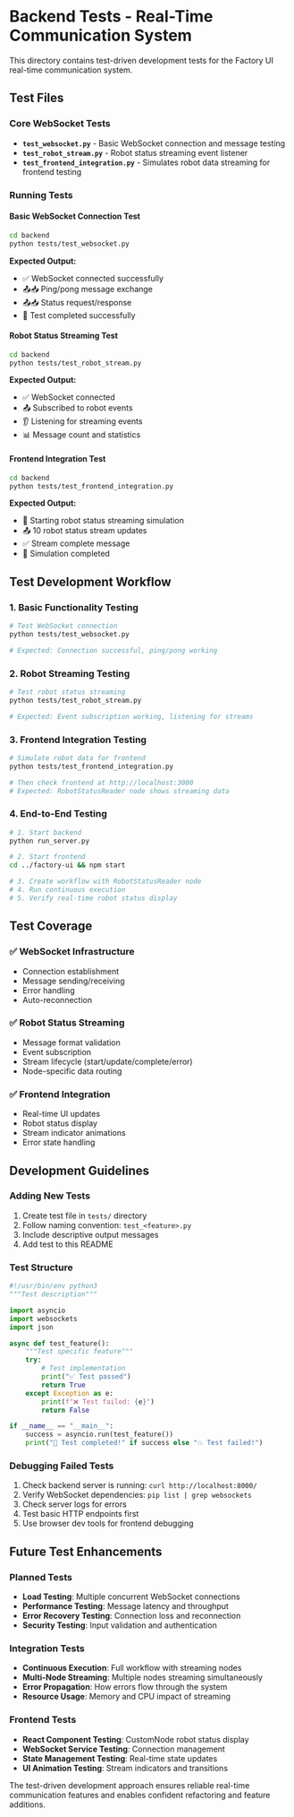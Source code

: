 # Backend Tests - Real-Time Communication System

This directory contains test-driven development tests for the Factory UI real-time communication system.

## Test Files

### Core WebSocket Tests
- **`test_websocket.py`** - Basic WebSocket connection and message testing
- **`test_robot_stream.py`** - Robot status streaming event listener
- **`test_frontend_integration.py`** - Simulates robot data streaming for frontend testing

### Running Tests

#### Basic WebSocket Connection Test
```bash
cd backend
python tests/test_websocket.py
```
**Expected Output:**
- ✅ WebSocket connected successfully
- 📤📥 Ping/pong message exchange
- 📤📥 Status request/response
- 🎉 Test completed successfully

#### Robot Status Streaming Test
```bash
cd backend  
python tests/test_robot_stream.py
```
**Expected Output:**
- ✅ WebSocket connected
- 📤 Subscribed to robot events
- 👂 Listening for streaming events
- 📊 Message count and statistics

#### Frontend Integration Test
```bash
cd backend
python tests/test_frontend_integration.py
```
**Expected Output:**
- 🤖 Starting robot status streaming simulation
- 📤 10 robot status stream updates
- ✅ Stream complete message
- 🎉 Simulation completed

## Test Development Workflow

### 1. Basic Functionality Testing
```bash
# Test WebSocket connection
python tests/test_websocket.py

# Expected: Connection successful, ping/pong working
```

### 2. Robot Streaming Testing  
```bash
# Test robot status streaming
python tests/test_robot_stream.py

# Expected: Event subscription working, listening for streams
```

### 3. Frontend Integration Testing
```bash
# Simulate robot data for frontend
python tests/test_frontend_integration.py

# Then check frontend at http://localhost:3000
# Expected: RobotStatusReader node shows streaming data
```

### 4. End-to-End Testing
```bash
# 1. Start backend
python run_server.py

# 2. Start frontend  
cd ../factory-ui && npm start

# 3. Create workflow with RobotStatusReader node
# 4. Run continuous execution
# 5. Verify real-time robot status display
```

## Test Coverage

### ✅ WebSocket Infrastructure
- Connection establishment
- Message sending/receiving
- Error handling
- Auto-reconnection

### ✅ Robot Status Streaming
- Message format validation
- Event subscription
- Stream lifecycle (start/update/complete/error)
- Node-specific data routing

### ✅ Frontend Integration
- Real-time UI updates
- Robot status display
- Stream indicator animations
- Error state handling

## Development Guidelines

### Adding New Tests
1. Create test file in `tests/` directory
2. Follow naming convention: `test_<feature>.py`
3. Include descriptive output messages
4. Add test to this README

### Test Structure
```python
#!/usr/bin/env python3
"""Test description"""

import asyncio
import websockets
import json

async def test_feature():
    """Test specific feature"""
    try:
        # Test implementation
        print("✅ Test passed")
        return True
    except Exception as e:
        print(f"❌ Test failed: {e}")
        return False

if __name__ == "__main__":
    success = asyncio.run(test_feature())
    print("🎉 Test completed!" if success else "💥 Test failed!")
```

### Debugging Failed Tests
1. Check backend server is running: `curl http://localhost:8000/`
2. Verify WebSocket dependencies: `pip list | grep websockets`
3. Check server logs for errors
4. Test basic HTTP endpoints first
5. Use browser dev tools for frontend debugging

## Future Test Enhancements

### Planned Tests
- **Load Testing**: Multiple concurrent WebSocket connections
- **Performance Testing**: Message latency and throughput
- **Error Recovery Testing**: Connection loss and reconnection
- **Security Testing**: Input validation and authentication

### Integration Tests
- **Continuous Execution**: Full workflow with streaming nodes
- **Multi-Node Streaming**: Multiple nodes streaming simultaneously  
- **Error Propagation**: How errors flow through the system
- **Resource Usage**: Memory and CPU impact of streaming

### Frontend Tests
- **React Component Testing**: CustomNode robot status display
- **WebSocket Service Testing**: Connection management
- **State Management Testing**: Real-time state updates
- **UI Animation Testing**: Stream indicators and transitions

The test-driven development approach ensures reliable real-time communication features and enables confident refactoring and feature additions.